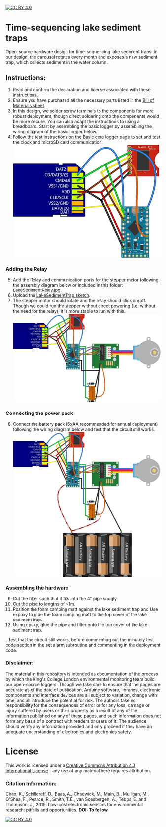 [![CC BY 4.0][cc-by-shield]][cc-by]

# Time-sequencing lake sediment traps
Open-source hardware design for time-sequencing lake sediment traps. in our design, the carousel rotates every month and exposes a new sediment trap, which collects sediment in the water column. 

## Instructions:
1. Read and confirm the declaration and license associated with these instructions.
2. Ensure you have purchased all the necessary parts listed in the [Bill of Materials sheet](https://docs.google.com/spreadsheets/d/1BAKtbqieHCemCTPPsL36uj2QXcKh0NGoTecxeYXc90M/edit#gid=1020050693).
3. In this design, we solder screw terminals to the components for more robust deployment, though direct soldering onto the components would be more secure. You can also adapt the instructions to using a breadboard. Start by assembling the basic logger by assembling the wiring diagram of the basic logger below.
4. Follow the test instructions on the [Basic core logger page](https://github.com/KCLGeography/environmental-monitoring/tree/master/basic-logger) to set and test the clock and microSD card communication.
![Soldered Basic Logger schematic (made with Fritzing)](LakeSedimentBasicLogger.jpg)

### Adding the Relay
5. Add the Relay and communication ports for the stepper motor following the assembly diagram below or included in this folder: [LakeSedimentRelay.jpg](LakeSedimentRelay.jpg).
6. Upload the [LakeSedimentTrap sketch](LakeSedimentTrap.ino).
7. The stepper motor should rotate and the relay should click on/off. Though we could run the stepper without direct powering (i.e. without the need for the relay), it is more stable to run with this.
![Stepper and relay circuit schematic (made with Fritzing)](LakeSedimentRelay.jpg)

### Connecting the power pack
8. Connect the battery pack (6xAA recommended for annual deployment) following the wiring diagram below and test that the circuit still works.
![Full circuit schematic (made with Fritzing)](LakeSediment.jpg)

### Assembling the hardware
9. Cut the filter such that it fits into the 4" pipe snugly.
10. Cut the pipe to lengths of ~1m.
10. Position the foam camping matt against the lake sediment trap and Use expoxy to glue the foam camping matt to the top cover of the lake sediment trap.
11. Using epoxy, glue the pipe and filter onto the top cover of the lake sediment trap.



. Test that the circuit still works, before commenting out the minutely test code section in the set alarm subroutine and commenting in the deployment code.



### Disclaimer: 
The material in this repository is intended as documentation of the process by which the King's College London environmental monitoring team build our open-source loggers. Though we take care to ensure that the pages are accurate as of the date of publication, Arduino software, libraries, electronic components and interface devices are all subject to variation, change with time, and all introduce the potential for risk. The authors take no responsibility for the consequences of error or for any loss, damage or injury suffered by users or their property as a result of any of the information published on any of these pages, and such information does not form any basis of a contract with readers or users of it. The audience should verify any information provided and only proceed if they have an adequate understanding of electronics and electronics safety.


# License
This work is licensed under a [Creative Commons Attribution 4.0 International
License][cc-by] - any use of any material here requires attribution.

### Citation Information:
Chan, K., Schillereff, D., Baas, A., Chadwick, M., Main, B., Mulligan, M., O'Shea, F., Pearce, R., Smith, T.E., van Soesbergen, A., Tebbs, E. and Thompson, J., 2019. Low-cost electronic sensors for environmental research: pitfalls and opportunities. **DOI: To follow**

[![CC BY 4.0][cc-by-image]][cc-by]

[cc-by]: http://creativecommons.org/licenses/by/4.0/
[cc-by-image]: https://i.creativecommons.org/l/by/4.0/88x31.png
[cc-by-shield]: https://img.shields.io/badge/License-CC%20BY%204.0-lightgrey.svg
